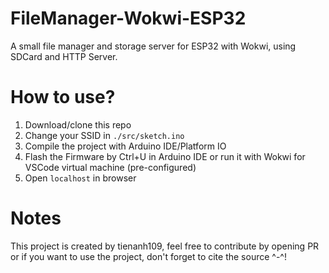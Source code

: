 # FileManager-Wokwi-ESP32
A small file manager and storage server for ESP32 with Wokwi, using SDCard and HTTP Server.

# How to use?

1. Download/clone this repo
2. Change your SSID in `./src/sketch.ino`
3. Compile the project with Arduino IDE/Platform IO
4. Flash the Firmware by Ctrl+U in Arduino IDE or run it with Wokwi for VSCode virtual machine (pre-configured)
5. Open `localhost` in browser

# Notes

This project is created by tienanh109, feel free to contribute by opening PR or if you want to use the project, don't forget to cite the source ^-^!
